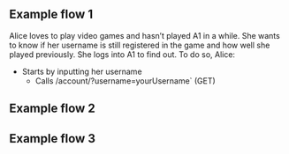 ## Example flow 1
 Alice loves to play video games and hasn’t played A1 in a while. She wants to know if her username is still registered in the game and how well she played previously. She logs into A1 to find out.
To do so, Alice: 
* Starts by inputting her username 
  * Calls /account/?username=yourUsername` (GET)

## Example flow 2
## Example flow 3
